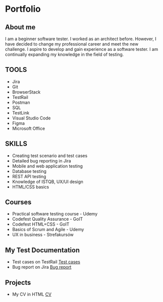 # Portfolio

## About me

I am a beginner software tester. I worked as an architect before. However, I have decided to change my professional career and meet the new challenge. I aspire to develop and gain experience as a software tester. I am continually expanding my knowledge in the field of testing.

## TOOLS

* Jira
* Git
* BrowserStack
* TestRail            
* Postman
* SQL
* TestLink
* Visual Studio Code
* Figma
* Microsoft Office

## SKILLS

* Creating test scenario and test cases
* Detailed bug reporting in Jira
* Mobile and web application testing
* Database testing
* REST API testing
* Knowledge of ISTQB, UX/UI design
* HTML/CSS basics

## Courses 

* Practical software testing course - Udemy
* Codefest Quality Assurance - GoIT
* Codefest HTML+CSS - GoIT
* Basics of Scrum and Agile - Udemy
* UX in  business - Strefakursów

## My Test Documentation

* Test cases on TestRail [Test cases](https://drive.google.com/file/d/1UJ3CYiictDYYXqUHq0aKcyGH0AXOtHFC/view?usp=sharing)
* Bug report on Jira [Bug report](https://drive.google.com/file/d/1KutmjCM6jMKmy3dGrwnRaKIO3q0bBuxe/view?usp=sharing)

## Projects

* My CV in HTML [CV](https://martawojcik.netlify.app)
